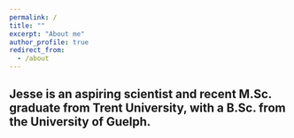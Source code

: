 ```yaml
---
permalink: /
title: ""
excerpt: "About me"
author_profile: true
redirect_from:
  - /about
---
```


##  Jesse is an aspiring scientist and recent M.Sc. graduate from Trent University, with a B.Sc. from the University of Guelph.
